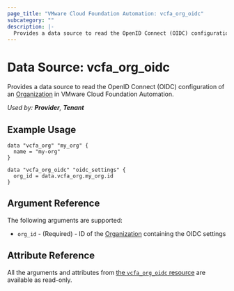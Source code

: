 ```yaml
---
page_title: "VMware Cloud Foundation Automation: vcfa_org_oidc"
subcategory: ""
description: |-
  Provides a data source to read the OpenID Connect (OIDC) configuration of an Organization in VMware Cloud Foundation Automation.
---
```


# Data Source: vcfa_org_oidc

Provides a data source to read the OpenID Connect (OIDC) configuration of an [Organization][vcfa_org-ds] in VMware Cloud Foundation Automation.

_Used by: **Provider**, **Tenant**_

## Example Usage

```hcl
data "vcfa_org" "my_org" {
  name = "my-org"
}

data "vcfa_org_oidc" "oidc_settings" {
  org_id = data.vcfa_org.my_org.id
}
```

## Argument Reference

The following arguments are supported:

- `org_id` - (Required) - ID of the [Organization][vcfa_org-ds] containing the OIDC settings

## Attribute Reference

All the arguments and attributes from [the `vcfa_org_oidc` resource](/providers/vmware/vcfa/latest/docs/resources/org_oidc) are available as read-only.

[vcfa_org-ds]: /providers/vmware/vcfa/latest/docs/data-sources/org